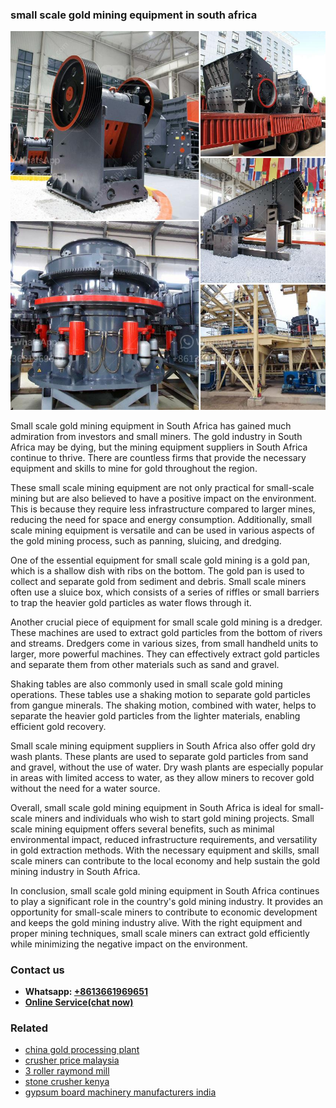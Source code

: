 <h3>small scale gold mining equipment in south africa</h3><img src='1702950499.jpg' alt=''><p>Small scale gold mining equipment in South Africa has gained much admiration from investors and small miners. The gold industry in South Africa may be dying, but the mining equipment suppliers in South Africa continue to thrive. There are countless firms that provide the necessary equipment and skills to mine for gold throughout the region.</p><p>These small scale mining equipment are not only practical for small-scale mining but are also believed to have a positive impact on the environment. This is because they require less infrastructure compared to larger mines, reducing the need for space and energy consumption. Additionally, small scale mining equipment is versatile and can be used in various aspects of the gold mining process, such as panning, sluicing, and dredging.</p><p>One of the essential equipment for small scale gold mining is a gold pan, which is a shallow dish with ribs on the bottom. The gold pan is used to collect and separate gold from sediment and debris. Small scale miners often use a sluice box, which consists of a series of riffles or small barriers to trap the heavier gold particles as water flows through it.</p><p>Another crucial piece of equipment for small scale gold mining is a dredger. These machines are used to extract gold particles from the bottom of rivers and streams. Dredgers come in various sizes, from small handheld units to larger, more powerful machines. They can effectively extract gold particles and separate them from other materials such as sand and gravel.</p><p>Shaking tables are also commonly used in small scale gold mining operations. These tables use a shaking motion to separate gold particles from gangue minerals. The shaking motion, combined with water, helps to separate the heavier gold particles from the lighter materials, enabling efficient gold recovery.</p><p>Small scale mining equipment suppliers in South Africa also offer gold dry wash plants. These plants are used to separate gold particles from sand and gravel, without the use of water. Dry wash plants are especially popular in areas with limited access to water, as they allow miners to recover gold without the need for a water source.</p><p>Overall, small scale gold mining equipment in South Africa is ideal for small-scale miners and individuals who wish to start gold mining projects. Small scale mining equipment offers several benefits, such as minimal environmental impact, reduced infrastructure requirements, and versatility in gold extraction methods. With the necessary equipment and skills, small scale miners can contribute to the local economy and help sustain the gold mining industry in South Africa.</p><p>In conclusion, small scale gold mining equipment in South Africa continues to play a significant role in the country's gold mining industry. It provides an opportunity for small-scale miners to contribute to economic development and keeps the gold mining industry alive. With the right equipment and proper mining techniques, small scale miners can extract gold efficiently while minimizing the negative impact on the environment.</p><h3>Contact us</h3><ul><li><strong>Whatsapp:&nbsp;<a href="https://wa.me/8613661969651">+8613661969651</a></strong></li><li><a href="https://swt.shibang-china.com/?git&amp;zhl&amp;small scale gold mining equipment in south africa"><strong>Online Service(chat now)</strong></a></li></ul><h3>Related</h3><ul><li><a href='china gold processing plant.md'>china gold processing plant</a></li><li><a href='crusher price malaysia.md'>crusher price malaysia</a></li><li><a href='3 roller raymond mill.md'>3 roller raymond mill</a></li><li><a href='stone crusher kenya.md'>stone crusher kenya</a></li><li><a href='gypsum board machinery manufacturers india.md'>gypsum board machinery manufacturers india</a></li></ul>